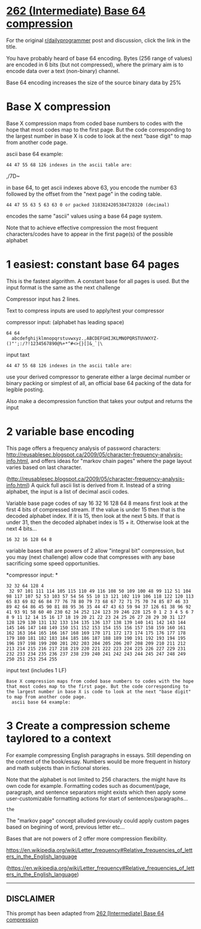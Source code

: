 # [262 (Intermediate) Base 64 compression](https://www.reddit.com/r/dailyprogrammer/comments/4elyls/20160413_challenge_262_intermediate_base_64/)

For the original [r/dailyprogrammer](https://www.reddit.com/r/dailyprogrammer/) post and discussion, click the link in the title.

You have probably heard of base 64 encoding.  Bytes (256 range of values) are encoded in 6 bits (but not compressed), where the primary aim is to encode data over a text (non-binary) channel.

Base 64 encoding increases the size of the source binary data by 25%

# Base X compression
Base X compression maps from coded base numbers to codes with the hope that most codes map to the first page.  But the code corresponding to the largest number in base X is code to look at the next "base digit" to map from another code page.

ascii base 64 example:


```
44 47 55 68 126 indexes in the ascii table are:
```
,/7D~

in base 64, to get ascii indexes above 63, you encode the number 63 followed by the offset from the "next page" in the coding table.


```
44 47 55 63 5 63 63 0 or packed 3183824205384728320 (decimal)
```
encodes the same "ascii" values using a base 64 page system.

Note that to achieve effective compression the most frequent characters/codes have to appear in the first page(s) of the possible alphabet

# 1 easiest:  constant base 64 pages
This is the fastest algorithm.  A constant base for all pages is used.  But the input format is the same as the next challenge

Compressor input has 2 lines.  

Text to compress inputs are used to apply/test your compressor

compressor input: (alphabet has leading space)


```
64 64
  abcdefghijklmnopqrstuvwxyz.,ABCDEFGHIJKLMNOPQRSTUVWXYZ-()"';:/?!1234567890@%+*^#<>{}[]&_`|\
```
input taxt


```
44 47 55 68 126 indexes in the ascii table are:
```
use your derived compressor to generate either a large decimal number or binary packing or simplest of all, an official base 64 packing of the data for legible posting.

Also make a decompression function that takes your output and returns the input

# 2 variable base encoding
This page offers a frequency analysis of password characters:  http://reusablesec.blogspot.ca/2009/05/character-frequency-analysis-info.html, and offers ideas for "markov chain pages" where the page layout varies based on last character.

(http://reusablesec.blogspot.ca/2009/05/character-frequency-analysis-info.html)
A quick full ascii list is derived from it.  Instead of a string alphabet, the input is a list of decimal ascii codes.

Variable base page codes of say 16 32 16 128 64 8 means first look at the first 4 bits of compressed stream.  If the value is under 15 then that is the decoded alphabet index.  If it is 15, then look at the next 5 bits.  If that is under 31, then the decoded alphabet index is 15 + it.  Otherwise look at the next 4 bits...


```
16 32 16 128 64 8
```
variable bases that are powers of 2 allow "integral bit" compression, but you may (next challenge) allow code that compresses with any base sacrificing some speed opportunities.

*compressor input: *


```
32 32 64 128 4
 32 97 101 111 114 105 115 110 49 116 108 50 109 100 48 99 112 51 104 98 117 107 52 53 103 57 54 56 55 10 13 121 102 119 106 118 122 120 113 65 83 69 82 66 84 77 76 78 80 79 73 68 67 72 71 75 70 74 85 87 46 33 89 42 64 86 45 90 81 88 95 36 35 44 47 43 63 59 94 37 126 61 38 96 92 41 93 91 58 60 40 230 62 34 252 124 123 39 246 228 125 0 1 2 3 4 5 6 7 8 9 11 12 14 15 16 17 18 19 20 21 22 23 24 25 26 27 28 29 30 31 127 128 129 130 131 132 133 134 135 136 137 138 139 140 141 142 143 144 145 146 147 148 149 150 151 152 153 154 155 156 157 158 159 160 161 162 163 164 165 166 167 168 169 170 171 172 173 174 175 176 177 178 179 180 181 182 183 184 185 186 187 188 189 190 191 192 193 194 195 196 197 198 199 200 201 202 203 204 205 206 207 208 209 210 211 212 213 214 215 216 217 218 219 220 221 222 223 224 225 226 227 229 231 232 233 234 235 236 237 238 239 240 241 242 243 244 245 247 248 249 250 251 253 254 255
```
input text (includes 1 LF)


```
Base X compression maps from coded base numbers to codes with the hope that most codes map to the first page. But the code corresponding to the largest number in base X is code to look at the next "base digit" to map from another code page.
  ascii base 64 example:
```
# 3 Create a compression scheme taylored to a context
For example compressing English paragraphs in essays.  Still depending on the context of the book/essay.   Numbers would be more frequent in history and math subjects than in fictional stories.

Note that the alphabet is not limited to 256 characters.  the might have its own code for example.  Formatting codes such as document/page, paragraph, and sentence separators might exists which then apply some user-customizable formatting actions for start of sentences/paragraphs...


```
the
```
The "markov page" concept alluded previously could apply custom pages based on begining of word, previous letter etc...

Bases that are not powers of 2 offer more compression flexibility.

https://en.wikipedia.org/wiki/Letter_frequency#Relative_frequencies_of_letters_in_the_English_language

(https://en.wikipedia.org/wiki/Letter_frequency#Relative_frequencies_of_letters_in_the_English_language)

----
## **DISCLAIMER**
This prompt has been adapted from [262 [Intermediate] Base 64 compression](https://www.reddit.com/r/dailyprogrammer/comments/4elyls/20160413_challenge_262_intermediate_base_64/
)
